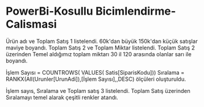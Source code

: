 # PowerBi-Kosullu Bicimlendirme-Calismasi

Ürün adı ve Toplam Satış 1 listelendi. 60k'dan büyük 150k'dan küçük satışlar maviye boyandı.
Toplam Satış 2 ve Toplam Miktar listelendi. Toplam Satış 2 üzerinden Temel aldığımız toplam miktarı 30 il 120 arasında olanlar sarı ile boyandı.

İşlem Sayısı = COUNTROWS( VALUES( Satis[SiparisKodu]))
Sıralama = RANKX(All(Urunler[UrunAdi]),[İşlem Sayısı],,DESC) ölçüleri oluşturuldu.

İşlem sayıs, Sıralama ve Toplam satış 3 listelendi. Toplam Satış üzerinden Sıralamayı temel alarak çeşitli renkler atandı.
